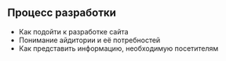 ## Процесс разработки ##
- Как подойти к разработке сайта
- Понимание айдитории и её потребностей
- Как представить информацию, необходимую посетителям